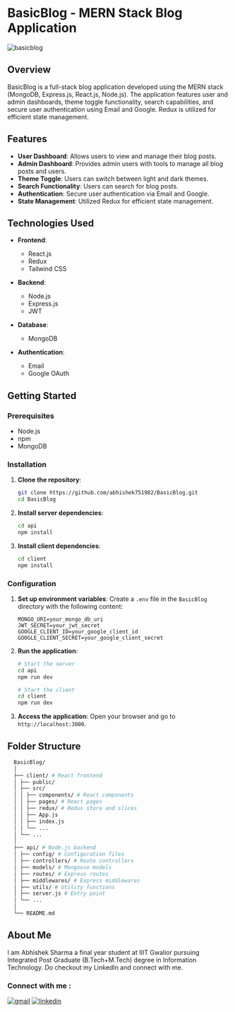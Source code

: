 # BasicBlog - MERN Stack Blog Application

![basicblog](https://github.com/user-attachments/assets/9a5d1999-8e4c-4677-846d-ccf15a029976)

## Overview

BasicBlog is a full-stack blog application developed using the MERN stack (MongoDB, Express.js, React.js, Node.js). The application features user and admin dashboards, theme toggle functionality, search capabilities, and secure user authentication using Email and Google. Redux is utilized for efficient state management.

## Features

- **User Dashboard**: Allows users to view and manage their blog posts.
- **Admin Dashboard**: Provides admin users with tools to manage all blog posts and users.
- **Theme Toggle**: Users can switch between light and dark themes.
- **Search Functionality**: Users can search for blog posts.
- **Authentication**: Secure user authentication via Email and Google.
- **State Management**: Utilized Redux for efficient state management.

## Technologies Used

- **Frontend**:
  - React.js
  - Redux
  - Tailwind CSS

- **Backend**:
  - Node.js
  - Express.js
  - JWT

- **Database**:
  - MongoDB

- **Authentication**:
  - Email
  - Google OAuth

## Getting Started

### Prerequisites

- Node.js
- npm
- MongoDB

### Installation

1. **Clone the repository**:
    ```bash
    git clone https://github.com/abhishek751982/BasicBlog.git
    cd BasicBlog
    ```

2. **Install server dependencies**:
    ```bash
    cd api
    npm install
    ```

3. **Install client dependencies**:
    ```bash
    cd client
    npm install
    ```

### Configuration

1. **Set up environment variables**:
   Create a `.env` file in the `BasicBlog` directory with the following content:

    ```env
    MONGO_URI=your_mongo_db_uri
    JWT_SECRET=your_jwt_secret
    GOOGLE_CLIENT_ID=your_google_client_id
    GOOGLE_CLIENT_SECRET=your_google_client_secret
    ```

2. **Run the application**:

    ```bash
    # Start the server
    cd api
    npm run dev

    # Start the client
    cd client
    npm run dev
    ```

3. **Access the application**:
   Open your browser and go to `http://localhost:3000`.

## Folder Structure

  ```bash
    BasicBlog/
    │
    ├── client/ # React frontend
    │ ├── public/
    │ ├── src/
    │ │ ├── components/ # React components
    │ │ ├── pages/ # React pages
    │ │ ├── redux/ # Redux store and slices
    │ │ ├── App.js
    │ │ ├── index.js
    │ │ └── ...
    │ └── ...
    │
    ├── api/ # Node.js backend
    │ ├── config/ # Configuration files
    │ ├── controllers/ # Route controllers
    │ ├── models/ # Mongoose models
    │ ├── routes/ # Express routes
    │ ├── middlewares/ # Express middlewares
    │ ├── utils/ # Utility functions
    │ ├── server.js # Entry point
    │ └── ...
    │
    └── README.md
  ```


## About Me

I am Abhishek Sharma a final year student at IIIT Gwalior pursuing Integrated Post Graduate (B.Tech+M.Tech) degree in Information Technology. Do checkout my LinkedIn and connect with me.

### Connect with me :

[![gmail](https://img.shields.io/badge/Gmail-D14836?style=for-the-badge&logo=gmail&logoColor=white)](mailto:abhishek751982@gmail.com)
[![linkedin](https://img.shields.io/badge/linkedin-0A66C2?style=for-the-badge&logo=linkedin&logoColor=white)](https://www.linkedin.com/in/abhishek-sharma-31b04a213/)



